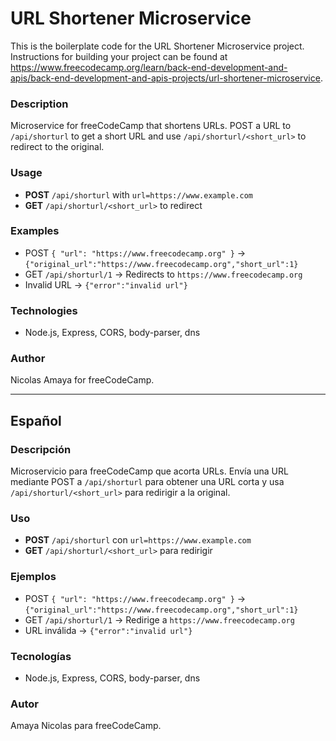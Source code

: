 # URL Shortener Microservice

This is the boilerplate code for the URL Shortener Microservice project. Instructions for building your project can be found at https://www.freecodecamp.org/learn/back-end-development-and-apis/back-end-development-and-apis-projects/url-shortener-microservice.

### Description
Microservice for freeCodeCamp that shortens URLs. POST a URL to `/api/shorturl` to get a short URL and use `/api/shorturl/<short_url>` to redirect to the original.

### Usage
- **POST** `/api/shorturl` with `url=https://www.example.com`
- **GET** `/api/shorturl/<short_url>` to redirect

### Examples
- POST `{ "url": "https://www.freecodecamp.org" }` → `{"original_url":"https://www.freecodecamp.org","short_url":1}`
- GET `/api/shorturl/1` → Redirects to `https://www.freecodecamp.org`
- Invalid URL → `{"error":"invalid url"}`

### Technologies
- Node.js, Express, CORS, body-parser, dns

### Author
Nicolas Amaya for freeCodeCamp.

---

## Español

### Descripción
Microservicio para freeCodeCamp que acorta URLs. Envía una URL mediante POST a `/api/shorturl` para obtener una URL corta y usa `/api/shorturl/<short_url>` para redirigir a la original.

### Uso
- **POST** `/api/shorturl` con `url=https://www.example.com`
- **GET** `/api/shorturl/<short_url>` para redirigir

### Ejemplos
- POST `{ "url": "https://www.freecodecamp.org" }` → `{"original_url":"https://www.freecodecamp.org","short_url":1}`
- GET `/api/shorturl/1` → Redirige a `https://www.freecodecamp.org`
- URL inválida → `{"error":"invalid url"}`

### Tecnologías
- Node.js, Express, CORS, body-parser, dns

### Autor
Amaya Nicolas para freeCodeCamp.